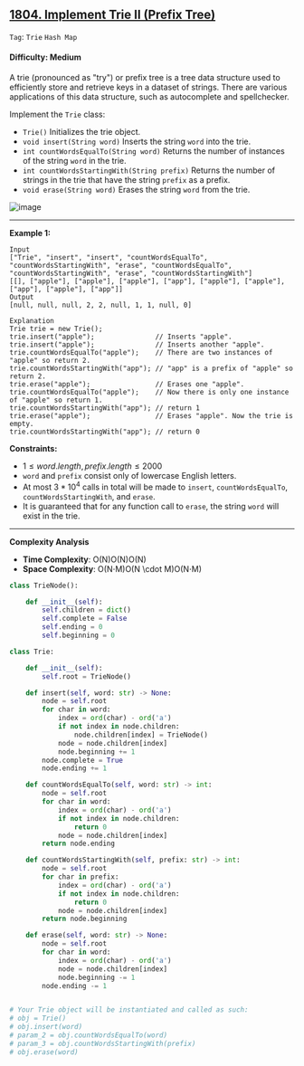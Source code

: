 ## [1804. Implement Trie II (Prefix Tree)](https://leetcode.com/problems/implement-trie-ii-prefix-tree)

```Tag```: ```Trie``` ```Hash Map```

#### Difficulty: Medium

A trie (pronounced as "try") or prefix tree is a tree data structure used to efficiently store and retrieve keys in a dataset of strings. There are various applications of this data structure, such as autocomplete and spellchecker.

Implement the ```Trie``` class:

- ```Trie()``` Initializes the trie object.
- ```void insert(String word)``` Inserts the string ```word``` into the trie.
- ```int countWordsEqualTo(String word)``` Returns the number of instances of the string ```word``` in the trie.
- ```int countWordsStartingWith(String prefix)``` Returns the number of strings in the trie that have the string ```prefix``` as a prefix.
- ```void erase(String word)``` Erases the string ```word``` from the trie.

![image](https://github.com/quananhle/Python/assets/35042430/fdc53f85-b2f4-49fb-91a2-c88a5c1ac41b)

---

__Example 1:__
```
Input
["Trie", "insert", "insert", "countWordsEqualTo", "countWordsStartingWith", "erase", "countWordsEqualTo", "countWordsStartingWith", "erase", "countWordsStartingWith"]
[[], ["apple"], ["apple"], ["apple"], ["app"], ["apple"], ["apple"], ["app"], ["apple"], ["app"]]
Output
[null, null, null, 2, 2, null, 1, 1, null, 0]

Explanation
Trie trie = new Trie();
trie.insert("apple");               // Inserts "apple".
trie.insert("apple");               // Inserts another "apple".
trie.countWordsEqualTo("apple");    // There are two instances of "apple" so return 2.
trie.countWordsStartingWith("app"); // "app" is a prefix of "apple" so return 2.
trie.erase("apple");                // Erases one "apple".
trie.countWordsEqualTo("apple");    // Now there is only one instance of "apple" so return 1.
trie.countWordsStartingWith("app"); // return 1
trie.erase("apple");                // Erases "apple". Now the trie is empty.
trie.countWordsStartingWith("app"); // return 0
```

__Constraints:__

- $1 \le word.length, prefix.length \le 2000$
- ```word``` and ```prefix``` consist only of lowercase English letters.
- At most $3 * 10^4$ calls in total will be made to ```insert```, ```countWordsEqualTo```, ```countWordsStartingWith```, and ```erase```.
- It is guaranteed that for any function call to ```erase```, the string ```word``` will exist in the trie.

---

__Complexity Analysis__

- __Time Complexity__: O(N)O(N)O(N)
- __Space Complexity__: O(N⋅M)O(N \cdot M)O(N⋅M)

```Python
class TrieNode():

    def __init__(self):
        self.children = dict()
        self.complete = False
        self.ending = 0
        self.beginning = 0

class Trie:

    def __init__(self):
        self.root = TrieNode()

    def insert(self, word: str) -> None:
        node = self.root
        for char in word:
            index = ord(char) - ord('a')
            if not index in node.children:
                node.children[index] = TrieNode()
            node = node.children[index]
            node.beginning += 1
        node.complete = True
        node.ending += 1

    def countWordsEqualTo(self, word: str) -> int:
        node = self.root
        for char in word:
            index = ord(char) - ord('a')
            if not index in node.children:
                return 0
            node = node.children[index]
        return node.ending

    def countWordsStartingWith(self, prefix: str) -> int:
        node = self.root
        for char in prefix:
            index = ord(char) - ord('a')
            if not index in node.children:
                return 0
            node = node.children[index]
        return node.beginning 

    def erase(self, word: str) -> None:
        node = self.root
        for char in word:
            index = ord(char) - ord('a')
            node = node.children[index]
            node.beginning -= 1
        node.ending -= 1


# Your Trie object will be instantiated and called as such:
# obj = Trie()
# obj.insert(word)
# param_2 = obj.countWordsEqualTo(word)
# param_3 = obj.countWordsStartingWith(prefix)
# obj.erase(word)
```
